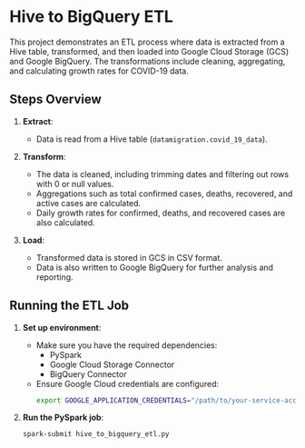 # Hive to BigQuery ETL

This project demonstrates an ETL process where data is extracted from a Hive table, transformed, and then loaded into Google Cloud Storage (GCS) and Google BigQuery. The transformations include cleaning, aggregating, and calculating growth rates for COVID-19 data.

## Steps Overview

1. **Extract**:
   - Data is read from a Hive table (`datamigration.covid_19_data`).

2. **Transform**:
   - The data is cleaned, including trimming dates and filtering out rows with 0 or null values.
   - Aggregations such as total confirmed cases, deaths, recovered, and active cases are calculated.
   - Daily growth rates for confirmed, deaths, and recovered cases are also calculated.

3. **Load**:
   - Transformed data is stored in GCS in CSV format.
   - Data is also written to Google BigQuery for further analysis and reporting.

## Running the ETL Job

1. **Set up environment**:
   - Make sure you have the required dependencies:
     - PySpark
     - Google Cloud Storage Connector
     - BigQuery Connector
   - Ensure Google Cloud credentials are configured:
     ```bash
     export GOOGLE_APPLICATION_CREDENTIALS="/path/to/your-service-account-key.json"
     ```

2. **Run the PySpark job**:
   ```bash
   spark-submit hive_to_bigquery_etl.py